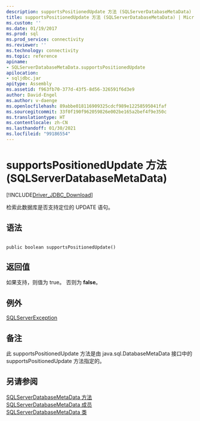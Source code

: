 ```yaml
---
description: supportsPositionedUpdate 方法 (SQLServerDatabaseMetaData)
title: supportsPositionedUpdate 方法 (SQLServerDatabaseMetaData) | Microsoft Docs
ms.custom: ''
ms.date: 01/19/2017
ms.prod: sql
ms.prod_service: connectivity
ms.reviewer: ''
ms.technology: connectivity
ms.topic: reference
apiname:
- SQLServerDatabaseMetaData.supportsPositionedUpdate
apilocation:
- sqljdbc.jar
apitype: Assembly
ms.assetid: f963fb70-377d-43f5-8d56-326591f6d3e9
author: David-Engel
ms.author: v-daenge
ms.openlocfilehash: 89abbe018116909325cdcf989e12258595041faf
ms.sourcegitcommit: 33f0f190f962059826e002be165a2bef4f9e350c
ms.translationtype: HT
ms.contentlocale: zh-CN
ms.lasthandoff: 01/30/2021
ms.locfileid: "99186554"
---
```

# <a name="supportspositionedupdate-method-sqlserverdatabasemetadata"></a>supportsPositionedUpdate 方法 (SQLServerDatabaseMetaData)
[!INCLUDE[Driver_JDBC_Download](../../../includes/driver_jdbc_download.md)]

  检索此数据库是否支持定位的 UPDATE 语句。  
  
## <a name="syntax"></a>语法  
  
```  
  
public boolean supportsPositionedUpdate()  
```  
  
## <a name="return-value"></a>返回值  
 如果支持，则值为 true。 否则为 **false**。  
  
## <a name="exceptions"></a>例外  
 [SQLServerException](../../../connect/jdbc/reference/sqlserverexception-class.md)  
  
## <a name="remarks"></a>备注  
 此 supportsPositionedUpdate 方法是由 java.sql.DatabaseMetaData 接口中的 supportsPositionedUpdate 方法指定的。  
  
## <a name="see-also"></a>另请参阅  
 [SQLServerDatabaseMetaData 方法](../../../connect/jdbc/reference/sqlserverdatabasemetadata-methods.md)   
 [SQLServerDatabaseMetaData 成员](../../../connect/jdbc/reference/sqlserverdatabasemetadata-members.md)   
 [SQLServerDatabaseMetaData 类](../../../connect/jdbc/reference/sqlserverdatabasemetadata-class.md)  
  
  
